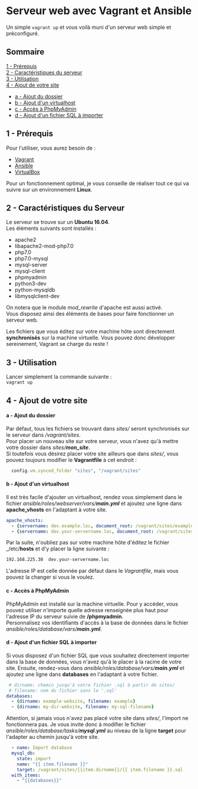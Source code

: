 # Serveur web avec Vagrant et Ansible

Un simple `vagrant up` et vous voilà muni d'un serveur web simple et préconfiguré. 

## Sommaire

[1 - Prérequis](##prerequis)     
[2 - Caractéristiques du serveur](##caracteristiques-du-serveur)     
[3 - Utilisation](##utilisation)     
[4 - Ajout de votre site](##ajout-de-votre-site)     
- [a - Ajout du dossier](####ajout-du-dossier)
- [b - Ajout d'un virtualhost](####ajout-dun-virtualhost)
- [c - Accès à PhpMyAdmin](####acces-a-phpmyadmin)
- [d - Ajout d'un fichier SQL à importer](####ajout-dun-fichier-sql-a-importer)

## 1 - Prérequis 

Pour l'utiliser, vous aurez besoin de :
- [Vagrant](https://www.vagrantup.com/downloads.html)
- [Ansible](http://docs.ansible.com/ansible/latest/installation_guide/intro_installation.html)
- [VirtualBox](https://www.virtualbox.org/wiki/Downloads)

Pour un fonctionnement optimal, je vous conseille de réaliser tout ce qui va suivre sur un environnement **Linux**.

## 2 - Caractéristiques du Serveur

Le serveur se trouve sur un **Ubuntu 16.04**.   
Les éléments suivants sont installés :
- apache2
- libapache2-mod-php7.0
- php7.0
- php7.0-mysql
- mysql-server
- mysql-client
- phpmyadmin
- python3-dev
- python-mysqldb
- libmysqlclient-dev

On notera que le module _mod_rewrite_ d'apache est aussi activé.   
Vous disposez ainsi des éléments de bases pour faire fonctionner un serveur web.  

Les fichiers que vous éditez sur votre machine hôte sont directement **synchronisés** sur la machine virtuelle. Vous pouvez donc développer sereinement, Vagrant se charge du reste !

## 3 - Utilisation

Lancer simplement la commande suivante :    
`vagrant up`

## 4 - Ajout de votre site

#### a - Ajout du dossier

Par défaut, tous les fichiers se trouvant dans _sites/_ seront synchronisés sur le serveur dans _/vagrant/sites_.   
Pour placer un nouveau site sur votre serveur, vous n'avez qu'à mettre votre dossier dans _sites/**mon_site**_.  
Si toutefois vous désirez placer votre site ailleurs que dans _sites/_, vous pouvez toujours modifier le **Vagrantfile** à cet endroit : 
```ruby
  config.vm.synced_folder "sites", "/vagrant/sites"
```

#### b - Ajout d'un virtualhost

Il est très facile d'ajouter un virtualhost, rendez vous simplement dans le fichier _ansible/roles/webserver/vars/**main.yml**_ et ajoutez une ligne dans **apache_vhosts** en l'adaptant à votre site.
```yaml
apache_vhosts:
  - {servername: dev.example.loc, document_root: /vagrant/sites/example}
  - {servername: dev.your-servername.loc, document_root: /vagrant/sites/your-dirname}
```

Par la suite, n'oubliez pas sur votre machine hôte d'éditez le fichier _/etc/**hosts** et d'y placer la ligne suivante :
```bash
192.168.225.30	dev.your-servername.loc
```

L'adresse IP est celle donnée par défaut dans le _Vagrantfile_, mais vous pouvez la changer si vous le voulez.

#### c - Accès à PhpMyAdmin

PhpMyAdmin est installé sur la machine virtuelle. Pour y accéder, vous pouvez utiliser n'importe quelle adresse renseignée plus haut pour l'adresse IP du serveur suivie de **/phpmyadmin**.    
Personnalisez vos identifiants d'accès à la base de données dans le fichier _ansible/roles/database/vars/**main.yml**_.

#### d - Ajout d'un fichier SQL à importer

Si vous disposez d'un fichier SQL que vous souhaitez directement importer dans la base de données, vous n'avez qu'à le placer à la racine de votre site. Ensuite, rendez-vous dans _ansible/roles/database/vars/**main.yml**_ et ajoutez une ligne dans **databases** en l'adaptant à votre fichier.
```yaml
 # dirname: chemin jusqu'à votre fichier .sql à partir de sites/
 # filename: nom du fichier sans le '.sql'
databases:
  - {dirname: example-website, filename: example} 
  - {dirname: my-dir-website, filename: my-sql-filename}
  ```

Attention, si jamais vous n'avez pas placé votre site dans _sites/_, l'import ne fonctionnera pas. Je vous invite donc à modifier le fichier _ansible/roles/database/tasks/**mysql.yml**_ au niveau de la ligne **target** pour l'adapter au chemin jusqu'à votre site.
```yaml
  - name: Import database
  mysql_db:
    state: import
    name: "{{ item.filename }}"
    target: /vagrant/sites/{{item.dirname}}/{{ item.filename }}.sql
  with_items:
    - "{{databases}}"
```